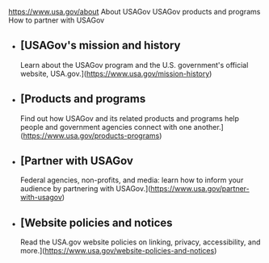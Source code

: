 

https://www.usa.gov/about
About USAGov
USAGov products and programs
How to partner with USAGov

* [USAGov's mission and history
  ----------------------------

  Learn about the USAGov program and the U.S. government's official website, USA.gov.](https://www.usa.gov/mission-history)
* [Products and programs
  ---------------------

  Find out how USAGov and its related products and programs help people and government agencies connect with one another.](https://www.usa.gov/products-programs)
* [Partner with USAGov
  -------------------

  Federal agencies, non-profits, and media: learn how to inform your audience by partnering with USAGov.](https://www.usa.gov/partner-with-usagov)
* [Website policies and notices
  ----------------------------

  Read the USA.gov website policies on linking, privacy, accessibility, and more.](https://www.usa.gov/website-policies-and-notices)
